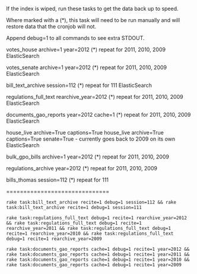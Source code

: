 If the index is wiped, run these tasks to get the data back up to speed. 

Where marked with a (*), this task will need to be run manually and will restore data that the cronjob will not.

Append debug=1 to all commands to see extra STDOUT.


votes_house archive=1 year=2012
	(*) repeat for 2011, 2010, 2009
	ElasticSearch

votes_senate archive=1 year=2012
	(*) repeat for 2011, 2010, 2009
	ElasticSearch
	
bill_text_archive session=112
	(*) repeat for 111
	ElasticSearch

regulations_full_text rearchive_year=2012
	(*) repeat for 2011, 2010, 2009
	ElasticSearch

documents_gao_reports year=2012 cache=1
	(*) repeat for 2011, 2010, 2009
	ElasticSearch

house_live archive=True captions=True
house_live archive=True captions=True senate=True
	- currently goes back to 2009 on its own
	ElasticSearch

bulk_gpo_bills archive=1 year=2012
	(*) repeat for 2011, 2010, 2009

regulations_archive year=2012
	(*) repeat for 2011, 2010, 2009

bills_thomas session=112
	(*) repeat for 111

==============================

	rake task:bill_text_archive recite=1 debug=1 session=112 && rake task:bill_text_archive recite=1 debug=1 session=111

	rake task:regulations_full_text debug=1 recite=1 rearchive_year=2012 && rake task:regulations_full_text debug=1 recite=1 rearchive_year=2011 && rake task:regulations_full_text debug=1 recite=1 rearchive_year=2010 && rake task:regulations_full_text debug=1 recite=1 rearchive_year=2009

	rake task:documents_gao_reports cache=1 debug=1 recite=1 year=2012 && rake task:documents_gao_reports cache=1 debug=1 recite=1 year=2011 && rake task:documents_gao_reports cache=1 debug=1 recite=1 year=2010 && rake task:documents_gao_reports cache=1 debug=1 recite=1 year=2009